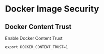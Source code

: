 Docker Image Security
===

## Docker Content Trust

Enable Docker Content Trust

```
export DOCKER_CONTENT_TRUST=1
```


